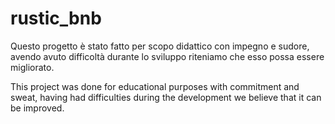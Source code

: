 # rustic_bnb

Questo progetto è stato fatto per scopo didattico con impegno e sudore, avendo avuto difficoltà durante lo sviluppo riteniamo che esso possa essere migliorato.


This project was done for educational purposes with commitment and sweat, having had difficulties during the development we believe that it can be improved.
